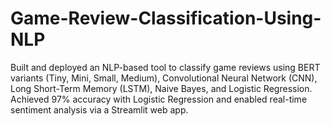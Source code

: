 # Game-Review-Classification-Using-NLP
Built and deployed an NLP-based tool to classify game reviews using BERT variants (Tiny, Mini,  Small, Medium), Convolutional Neural Network (CNN), Long Short-Term Memory (LSTM), Naive  Bayes, and Logistic Regression. Achieved 97% accuracy with Logistic Regression and enabled  real-time sentiment analysis via a Streamlit web app.
